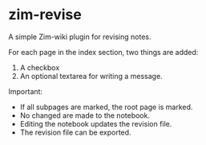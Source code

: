 # zim-revise
A simple Zim-wiki plugin for revising notes.

For each page in the index section, two things are added:
1. A checkbox
2. An optional textarea for writing a message.

Important:
* If all subpages are marked, the root page is marked.
* No changed are made to the notebook.
* Editing the notebook updates the revision file.
* The revision file can be exported.
